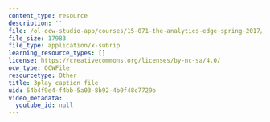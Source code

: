 ```yaml
---
content_type: resource
description: ''
file: /ol-ocw-studio-app/courses/15-071-the-analytics-edge-spring-2017/54b4f9e4f4bb5a038b924b0f48c7729b_ayrdDJPAD5M.vtt
file_size: 17983
file_type: application/x-subrip
learning_resource_types: []
license: https://creativecommons.org/licenses/by-nc-sa/4.0/
ocw_type: OCWFile
resourcetype: Other
title: 3play caption file
uid: 54b4f9e4-f4bb-5a03-8b92-4b0f48c7729b
video_metadata:
  youtube_id: null
---
```

